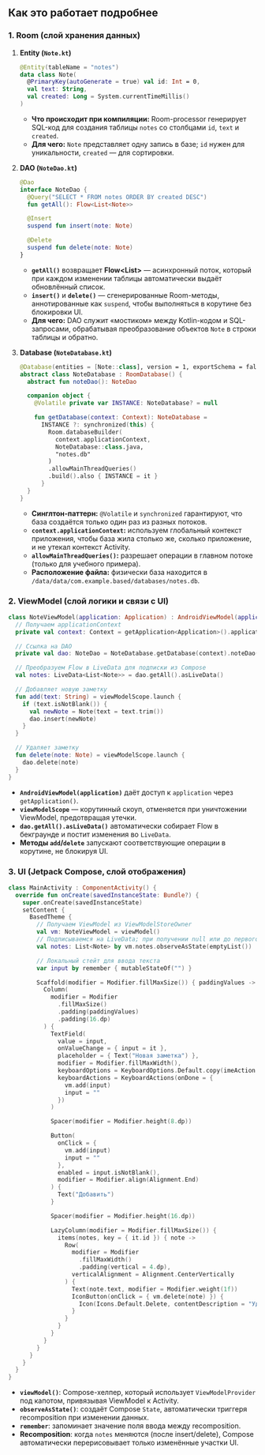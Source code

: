 
## Как это работает подробнее

### 1. Room (слой хранения данных)

1. **Entity (`Note.kt`)**

   ```kotlin
   @Entity(tableName = "notes")
   data class Note(
     @PrimaryKey(autoGenerate = true) val id: Int = 0,
     val text: String,
     val created: Long = System.currentTimeMillis()
   )
   ```

   * **Что происходит при компиляции:** Room-processor генерирует SQL-код для создания таблицы `notes` со столбцами `id`, `text` и `created`.
   * **Для чего:** `Note` представляет одну запись в базе; `id` нужен для уникальности, `created` — для сортировки.

2. **DAO (`NoteDao.kt`)**

   ```kotlin
   @Dao
   interface NoteDao {
     @Query("SELECT * FROM notes ORDER BY created DESC")
     fun getAll(): Flow<List<Note>>

     @Insert
     suspend fun insert(note: Note)

     @Delete
     suspend fun delete(note: Note)
   }
   ```

   * **`getAll()`** возвращает **Flow\<List<Note>>** — асинхронный поток, который при каждом изменении таблицы автоматически выдаёт обновлённый список.
   * **`insert()`** и **`delete()`** — сгенерированные Room-методы, аннотированные как `suspend`, чтобы выполняться в корутине без блокировки UI.
   * **Для чего:** DAO служит «мостиком» между Kotlin-кодом и SQL-запросами, обрабатывая преобразование объектов `Note` в строки таблицы и обратно.

3. **Database (`NoteDatabase.kt`)**

   ```kotlin
   @Database(entities = [Note::class], version = 1, exportSchema = false)
   abstract class NoteDatabase : RoomDatabase() {
     abstract fun noteDao(): NoteDao

     companion object {
       @Volatile private var INSTANCE: NoteDatabase? = null

       fun getDatabase(context: Context): NoteDatabase =
         INSTANCE ?: synchronized(this) {
           Room.databaseBuilder(
             context.applicationContext,
             NoteDatabase::class.java,
             "notes.db"
           )
           .allowMainThreadQueries()
           .build().also { INSTANCE = it }
         }
     }
   }
   ```

   * **Синглтон-паттерн:** `@Volatile` и `synchronized` гарантируют, что база создаётся только один раз из разных потоков.
   * **`context.applicationContext`:** используем глобальный контекст приложения, чтобы база жила столько же, сколько приложение, и не утекал контекст Activity.
   * **`allowMainThreadQueries()`:** разрешает операции в главном потоке (только для учебного примера).
   * **Расположение файла:** физически база находится в `/data/data/com.example.based/databases/notes.db`.

### 2. ViewModel (слой логики и связи с UI)

```kotlin
class NoteViewModel(application: Application) : AndroidViewModel(application) {
  // Получаем applicationContext
  private val context: Context = getApplication<Application>().applicationContext

  // Ссылка на DAO
  private val dao: NoteDao = NoteDatabase.getDatabase(context).noteDao()

  // Преобразуем Flow в LiveData для подписки из Compose
  val notes: LiveData<List<Note>> = dao.getAll().asLiveData()

  // Добавляет новую заметку
  fun add(text: String) = viewModelScope.launch {
    if (text.isNotBlank()) {
      val newNote = Note(text = text.trim())
      dao.insert(newNote)
    }
  }

  // Удаляет заметку
  fun delete(note: Note) = viewModelScope.launch {
    dao.delete(note)
  }
}
```

* **`AndroidViewModel(application)`** даёт доступ к `application` через `getApplication()`.
* **`viewModelScope`** — корутинный скоуп, отменяется при уничтожении ViewModel, предотвращая утечки.
* **`dao.getAll().asLiveData()`** автоматически собирает Flow в бекграунде и постит изменения во `LiveData`.
* **Методы `add`/`delete`** запускают соответствующие операции в корутине, не блокируя UI.

### 3. UI (Jetpack Compose, слой отображения)

```kotlin
class MainActivity : ComponentActivity() {
  override fun onCreate(savedInstanceState: Bundle?) {
    super.onCreate(savedInstanceState)
    setContent {
      BasedTheme {
        // Получаем ViewModel из ViewModelStoreOwner
        val vm: NoteViewModel = viewModel()
        // Подписываемся на LiveData; при получении null или до первого значения — пустой список
        val notes: List<Note> by vm.notes.observeAsState(emptyList())

        // Локальный стейт для ввода текста
        var input by remember { mutableStateOf("") }

        Scaffold(modifier = Modifier.fillMaxSize()) { paddingValues ->
          Column(
            modifier = Modifier
              .fillMaxSize()
              .padding(paddingValues)
              .padding(16.dp)
          ) {
            TextField(
              value = input,
              onValueChange = { input = it },
              placeholder = { Text("Новая заметка") },
              modifier = Modifier.fillMaxWidth(),
              keyboardOptions = KeyboardOptions.Default.copy(imeAction = ImeAction.Done),
              keyboardActions = KeyboardActions(onDone = {
                vm.add(input)
                input = ""
              })
            )

            Spacer(modifier = Modifier.height(8.dp))

            Button(
              onClick = {
                vm.add(input)
                input = ""
              },
              enabled = input.isNotBlank(),
              modifier = Modifier.align(Alignment.End)
            ) {
              Text("Добавить")
            }

            Spacer(modifier = Modifier.height(16.dp))

            LazyColumn(modifier = Modifier.fillMaxSize()) {
              items(notes, key = { it.id }) { note ->
                Row(
                  modifier = Modifier
                    .fillMaxWidth()
                    .padding(vertical = 4.dp),
                  verticalAlignment = Alignment.CenterVertically
                ) {
                  Text(note.text, modifier = Modifier.weight(1f))
                  IconButton(onClick = { vm.delete(note) }) {
                    Icon(Icons.Default.Delete, contentDescription = "Удалить")
                  }
                }
              }
            }
          }
        }
      }
    }
  }
}
```

* **`viewModel()`**: Compose-хелпер, который использует `ViewModelProvider` под капотом, привязывая ViewModel к Activity.
* **`observeAsState()`**: создаёт Compose `State`, автоматически триггеря recomposition при изменении данных.
* **`remember`**: запоминает значение поля ввода между recomposition.
* **Recomposition**: когда `notes` меняются (после insert/delete), Compose автоматически перерисовывает только изменённые участки UI.

